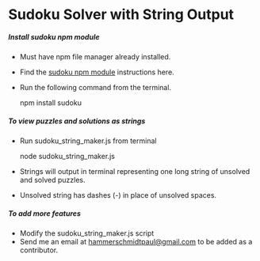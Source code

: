 # Sudoku Solver with String Output
##### Install sudoku npm module
* Must have npm file manager already installed.
* Find the [sudoku npm module](https://www.npmjs.com/package/sudoku) instructions here.
* Run the following command from the terminal.
    
    npm install sudoku
##### To view puzzles and solutions as strings
* Run sudoku_string_maker.js from terminal

    node sudoku_string_maker.js
* Strings will output in terminal representing one long string of unsolved and solved puzzles.
* Unsolved string has dashes (-) in place of unsolved spaces.
##### To add more features
* Modify the sudoku_string_maker.js script
* Send me an email at [hammerschmidtpaul@gmail.com](hammerschmidtpaul@gmail.com) to be added as a contributor.